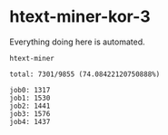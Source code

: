 # htext-miner-kor-3

Everything doing here is automated.

```
htext-miner

total: 7301/9855 (74.08422120750888%)

job0: 1317
job1: 1530
job2: 1441
job3: 1576
job4: 1437
```